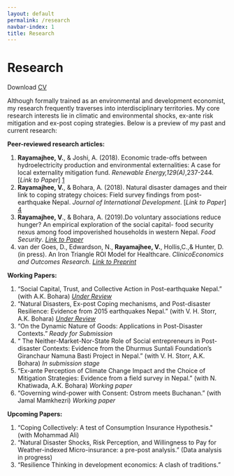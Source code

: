 ```yaml
---
layout: default
permalink: /research
navbar-index: 1
title: Research
---
```


Research
========


Download <a class="mark" href="files/CV.pdf">CV</a>



Although formally trained as an environmental and development economist, my research frequently traverses into interdisciplinary territories. My core research interests lie in climatic and environmental shocks, ex-ante risk mitigation and ex-post coping strategies. Below is a preview of my past and current research:

**Peer-reviewed research articles:** 

1. **Rayamajhee, V.**, & Joshi, A. (2018). Economic trade-offs between hydroelectricity production and environmental externalities: A case for local externality mitigation fund. *Renewable Energy,129(A)*,237-244. [*Link to Paper*] [1]
2. **Rayamajhee, V.**, & Bohara, A. (2018). Natural disaster damages and their link to coping strategy choices: Field survey findings from post- earthquake Nepal. *Journal of International Development*. [*Link to Paper*] [4]
3. **Rayamajhee, V**., & Bohara, A. (2019).Do voluntary associations reduce hunger? An empirical exploration of the social  capital- food security nexus among food impoverished households in western Nepal. *Food Security*. [*Link to Paper*][2]
4. van der Goes, D., Edwardson, N., **Rayamajhee, V.**, Hollis,C.,& Hunter, D. (in press). An Iron Triangle ROI Model for Healthcare. *ClinicoEconomics and Outcomes Research*. [*Link to Preprint*][3]

**Working Papers:**

1. “Social Capital, Trust, and Collective Action in Post-earthquake Nepal.” (with A.K. Bohara) [*Under Review*][5]
2. “Natural Disasters, Ex-post Coping mechanisms, and Post-disaster Resilience: Evidence from 2015 earthquakes Nepal.” (with V. H. Storr, A.K. Bohara) [*Under Review*][6]
3. “On the Dynamic Nature of Goods: Applications in Post-Disaster Contexts.” *Ready for Submission*
4. “ The Neither-Market-Nor-State Role of Social entrepreneurs in Post-disaster Contexts: Evidence from the Dhurmus Suntali Foundation’s Giranchaur Namuna Basti Project in Nepal.” (with V. H. Storr, A.K. Bohara) *In submission stage*
5. “Ex-ante Perception of Climate Change Impact and the Choice of Mitigation Strategies: Evidence from a field survey in Nepal.” (with N. Khatiwada, A.K. Bohara) *Working paper*
6. “Governing wind-power with Consent: Ostrom meets Buchanan.” (with Jamal Mamkhezri) *Working paper*

**Upcoming Papers:**
1. “Coping Collectively: A test of Consumption Insurance Hypothesis." (with Mohammad Ali) 
2. “Natural Disaster Shocks, Risk Perception, and Willingness to Pay for Weather-indexed Micro-insurance: a pre-post analysis.” (Data analysis in progress)
3. “Resilience Thinking in development economics: A clash of traditions.”



[1]: https://doi.org/10.1016/j.renene.2018.06.009
[2]: https://doi.org/10.1007/s12571-019-00907-0
[3]: /files/Paper4.pdf
[4]: https://doi.org/10.1002/jid.3406
[5]: /files/Chapter2.pdf
[6]: /files/Chapter1.pdf

